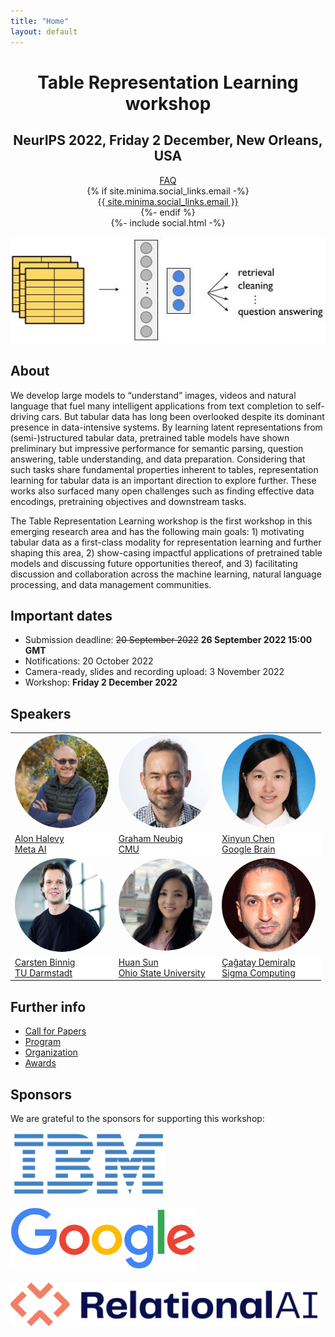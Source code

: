 ```yaml
---
title: "Home"
layout: default
---
```


<div align="center">
<h1><b>Table Representation Learning workshop</b></h1>
<h2>NeurIPS 2022, Friday 2 December, New Orleans, USA</h2>
<div>
<div>
<a href="https://groups.google.com/g/table-representation-learning-workshop" target="blank">FAQ</a>
</div>
{% if site.minima.social_links.email -%}
<div>
<a class="u-email" href="mailto:{{ site.minima.social_links.email }}">{{ site.minima.social_links.email }}</a>
</div>
{%- endif %}
<div class="social-links">
    {%- include social.html -%}
</div>
</div>
</div>

<p align="center">
    <img src="assets/trl_workshop.jpg"/>
</p>


## **About**

We develop large models to “understand” images, videos and natural language that fuel many intelligent applications from text completion to self-driving cars. But tabular data has long been overlooked despite its dominant presence in data-intensive systems. By learning latent representations from (semi-)structured tabular data, pretrained table models have shown preliminary but impressive performance for semantic parsing, question answering, table understanding, and data preparation. Considering that such tasks share fundamental properties inherent to tables, representation learning for tabular data is an important direction to explore further. These works also surfaced many open challenges such as finding effective data encodings, pretraining objectives and downstream tasks.

The Table Representation Learning workshop is the first workshop in this emerging research area and has the following main goals: 1) motivating tabular data as a first-class modality for representation learning and further shaping this area, 2) show-casing impactful applications of pretrained table models and discussing future opportunities thereof, and 3) facilitating discussion and collaboration across the machine learning, natural language processing, and data management communities.


## **Important dates**
- Submission deadline: <s>20 September 2022</s> <b>26 September 2022 15:00 GMT</b>
- Notifications: 20 October 2022
- Camera-ready, slides and recording upload: 3 November 2022
- Workshop: <b>Friday 2 December 2022</b>


## **Speakers**
<table border="0" style="border:none; padding:0, border-collapse:collapse; cellspacing:0; cellpadding:0" >
    <tr style="border:none"  align="left">
      <td style="border:none" width="33%"><a href="https://ai.facebook.com/people/alon-halevy/" target="blank"><img src="assets/ah.jpg" width="150px" align="bottom" style="border-radius: 50%"></a></td>
      <td style="border:none" width="33%"><a href="http://www.phontron.com/" target="blank"><img src="assets/gn.jpg" width="150px" align="bottom" style="border-radius: 50%"></a></td>
      <td style="border:none" width="33%"><a href="https://jungyhuk.github.io/" target="blank"><img src="assets/xc.jpg" width="150px" align="bottom" style="border-radius: 50%"></a></td>   
    </tr>
    <tr style="border:none" align="left">
      <td style="border:none" bgcolor="white"><a href="https://ai.facebook.com/people/alon-halevy/" target="blank">Alon Halevy<br>Meta AI</a></td>
      <td style="border:none" bgcolor="white"><a href="http://www.phontron.com/" target="blank">Graham Neubig<br>CMU</a></td>
      <td style="border:none" bgcolor="white"><a href="https://jungyhuk.github.io/" target="blank">Xinyun Chen<br>Google Brain</a></td>
    </tr>
    <tr style="border:none" align="left">
      <td style="border:none" width="33%"><a href="https://www.informatik.tu-darmstadt.de/fb20/organisation_fb20/professuren_und_gruppenleitungen/fb20professuren_und_gruppenleitungen_detailseite_21760.de.jsp" target="blank"><img src="assets/cb.jpg" width="150px" align="bottom" style="border-radius: 50%"></a></td>   
      <td style="border:none" width="33%"><a href="http://web.cse.ohio-state.edu/~sun.397/" target="blank"><img src="assets/hs.jpg" width="150px" align="bottom" style="border-radius: 50%"></a></td>
      <td style="border:none" width="33%"><a href="https://hci.stanford.edu/~cagatay/" target="blank"><img src="assets/cd.jpg" width="150px" align="bottom" style="border-radius: 50%"></a></td>
    <tr style="border:none" align="left">
      <td style="border:none" bgcolor="white"><a href="https://www.informatik.tu-darmstadt.de/fb20/organisation_fb20/professuren_und_gruppenleitungen/fb20professuren_und_gruppenleitungen_detailseite_21760.de.jsp" target="blank">Carsten Binnig<br>TU Darmstadt</a></td>
      <td style="border:none" bgcolor="white"><a href="http://web.cse.ohio-state.edu/~sun.397/" target="blank">Huan Sun<br>Ohio State University</a></td>
      <td style="border:none" bgcolor="white"><a href="https://hci.stanford.edu/~cagatay/" target="blank">Çağatay Demiralp<br>Sigma Computing</a></td>   
    </tr>
</table>

## **Further info**
- [Call for Papers](https://table-representation-learning.github.io/call-for-papers.html)
- [Program](https://table-representation-learning.github.io/program.html)
- [Organization](https://table-representation-learning.github.io/organization.html)
- [Awards](https://table-representation-learning.github.io/awards.html)


## **Sponsors**
We are grateful to the sponsors for supporting this workshop:

<a href="https://ibm.com" target="blank"><img src="assets/ibm-logo-small.svg" height="100"/></a>
<br>
<br>
<a href="https://google.com" target="blank"><img src="assets/google-logo.png" height="100"/></a>
<br>
<br>
<a href="https://relational.ai" target="blank"><img src="assets/rai-logo.svg" height="70"/></a>
<br>
<br>
